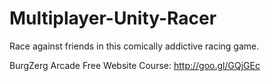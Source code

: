 # Multiplayer-Unity-Racer
Race against friends in this comically addictive racing game.

BurgZerg Arcade Free Website Course: http://goo.gl/GQjGEc
